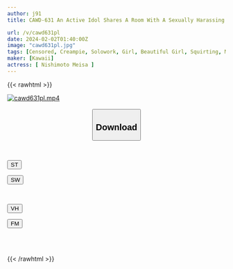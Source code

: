 ```yaml
---
author: j91
title: CAWD-631 An Active Idol Shares A Room With A Sexually Harassing Producer At A Filming Location... Meisa Nishimoto Is Forced To Cum, Squirts A Lot, And Continues To Be Creampied Until She Is Fertilized Meisa Nishimoto

url: /v/cawd631pl
date: 2024-02-02T01:40:00Z
image: "cawd631pl.jpg"
tags: [Censored, Creampie, Solowork, Girl, Beautiful Girl, Squirting, Mini, Entertainer	]
maker: [Kawaii]
actress: [ Nishimoto Meisa ]
---
```



{{< rawhtml >}}

<div class="video" data-videoid="p2Gx4pWqOxsXY8">
    <a href="javascript:;">
        <img src="/v/cawd631pl/cawd631pl.jpg" width="WIDTH" height="HEIGHT" alt="cawd631pl.mp4" loading="lazy">
    </a>
</div>

<script type="text/javascript" src="https://j91.asia/asset/on-demand-st.js"></script>

<br>
  <link rel="stylesheet" href="https://j91.asia/asset/bs5.css">
  
  <center>
  <button class="btn btn-primary" type="button" data-bs-toggle="collapse" data-bs-target=".multi-collapse" aria-expanded="false" aria-controls="multiCollapseExample1 multiCollapseExample2"><h2>Download</h2></button></center>
</p>
<div class="row">
  <div class="col">
    <div class="collapse multi-collapse" id="multiCollapseExample1">
      <div class="card card-body">
	      	      <br>
<div class="buttons">  
<p><a href="https://streamtape.to/v/p2Gx4pWqOxsXY8" target="_blank"><button class="btn-hover color-3"><i class="fa fa-download"></i> ST</button></a></p>
<p><a href="https://flaswish.com/sc2rrho5vpox" target="_blank"><button class="btn-hover color-2"><i class="fa fa-download"></i> SW</button></a></p></div>
    </div>
  </div>
</div>
  <div class="col">
    <div class="collapse multi-collapse" id="multiCollapseExample2">
      <div class="card card-body">
	      <br>
<div class="buttons">
<p><a href="javascript:;" target="_blank"><button class="btn-hover color-9"><i class="fa fa-download"></i> VH</button></a></p>
<p><a href="javascript:;" target="_blank"><button class="btn-hover color-8"><i class="fa fa-download"></i> FM</button></a></p></div>
<br><br>
      </div>
    </div>
  </div>
</div>

{{< /rawhtml >}}
